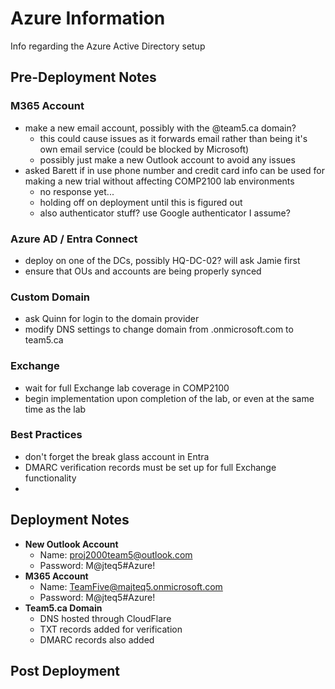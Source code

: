 # Azure Information
Info regarding the Azure Active Directory setup

## Pre-Deployment Notes

### M365 Account
- make a new email account, possibly with the @team5.ca domain?
  - this could cause issues as it forwards email rather than being it's own email service (could be blocked by Microsoft)
  - possibly just make a new Outlook account to avoid any issues
- asked Barett if in use phone number and credit card info can be used for making a new trial without affecting COMP2100 lab environments
  - no response yet...
  - holding off on deployment until this is figured out
  - also authenticator stuff? use Google authenticator I assume?

### Azure AD / Entra Connect
- deploy on one of the DCs, possibly HQ-DC-02? will ask Jamie first
- ensure that OUs and accounts are being properly synced

### Custom Domain
- ask Quinn for login to the domain provider
- modify DNS settings to change domain from .onmicrosoft.com to team5.ca

### Exchange
- wait for full Exchange lab coverage in COMP2100
- begin implementation upon completion of the lab, or even at the same time as the lab

### Best Practices
- don't forget the break glass account in Entra
- DMARC verification records must be set up for full Exchange functionality
-

## Deployment Notes
- **New Outlook Account**
  - Name: proj2000team5@outlook.com
  - Password: M@jteq5#Azure!
- **M365 Account**
  - Name: TeamFive@majteq5.onmicrosoft.com
  - Password: M@jteq5#Azure!
- **Team5.ca Domain**
  - DNS hosted through CloudFlare
  - TXT records added for verification
  - DMARC records also added


## Post Deployment